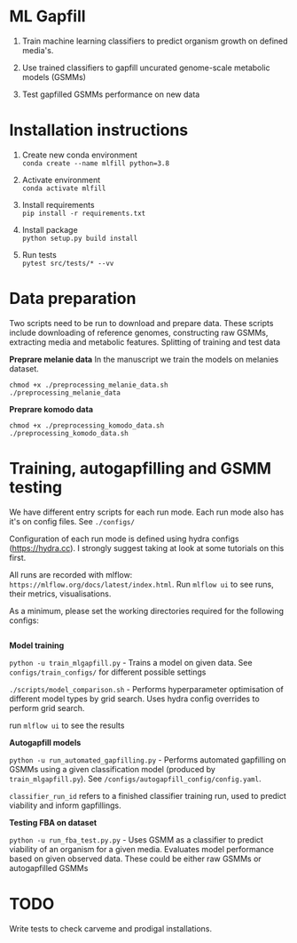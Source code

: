 # ML Gapfill
1. Train machine learning classifiers to predict organism growth on defined media's.

2. Use trained classifiers to gapfill uncurated genome-scale metabolic models (GSMMs)

3. Test gapfilled GSMMs performance on new data


# Installation instructions
1. Create new conda environment\
    `conda create --name mlfill python=3.8` 

2. Activate environment\
    `conda activate mlfill`

3. Install requirements\
    `pip install -r requirements.txt`

4. Install package\
    `python setup.py build install`

4. Run tests\
    `pytest src/tests/* --vv`

# Data preparation
Two scripts need to be run to download and prepare data. These scripts include downloading of reference genomes, constructing raw GSMMs, extracting media and metabolic features. Splitting of training and test data

**Preprare melanie data**
In the manuscript we train the models on melanies dataset.
```
chmod +x ./preprocessing_melanie_data.sh
./preprocessing_melanie_data
```

**Preprare komodo data**

```
chmod +x ./preprocessing_komodo_data.sh
./preprocessing_komodo_data.sh
```

# Training, autogapfilling and GSMM testing
We have different entry scripts for each run mode. Each run mode also has it's on config files. See `./configs/`

Configuration of each run mode is defined using hydra configs (https://hydra.cc). I strongly suggest taking at look at some tutorials on this first.

All runs are recorded with mlflow: `https://mlflow.org/docs/latest/index.html`. Run `mlflow ui` to see runs, their metrics, visualisations.

As a minimum, please set the working directories required for the following configs:
```

```

**Model training**

`python -u train_mlgapfill.py` - Trains a model on given data. See `configs/train_configs/` for different possible settings

`./scripts/model_comparison.sh` - Performs hyperparameter optimisation of different model types by grid search. Uses hydra config overrides to perform grid search.

run `mlflow ui` to see the results

**Autogapfill models**

`python -u run_automated_gapfilling.py` - Performs automated gapfilling on GSMMs using a given classification model (produced by `train_mlgapfill.py`). See `/configs/autogapfill_config/config.yaml`.

`classifier_run_id` refers to a finished classifier training run, used to predict viability and inform gapfillings.

**Testing FBA on dataset**

`python -u run_fba_test.py.py` - Uses GSMM as a classifier to predict viability of an organism for a given media. Evaluates model performance based on given observed data. These could be either raw GSMMs or autogapfilled GSMMs

# TODO
Write tests to check carveme and prodigal installations.